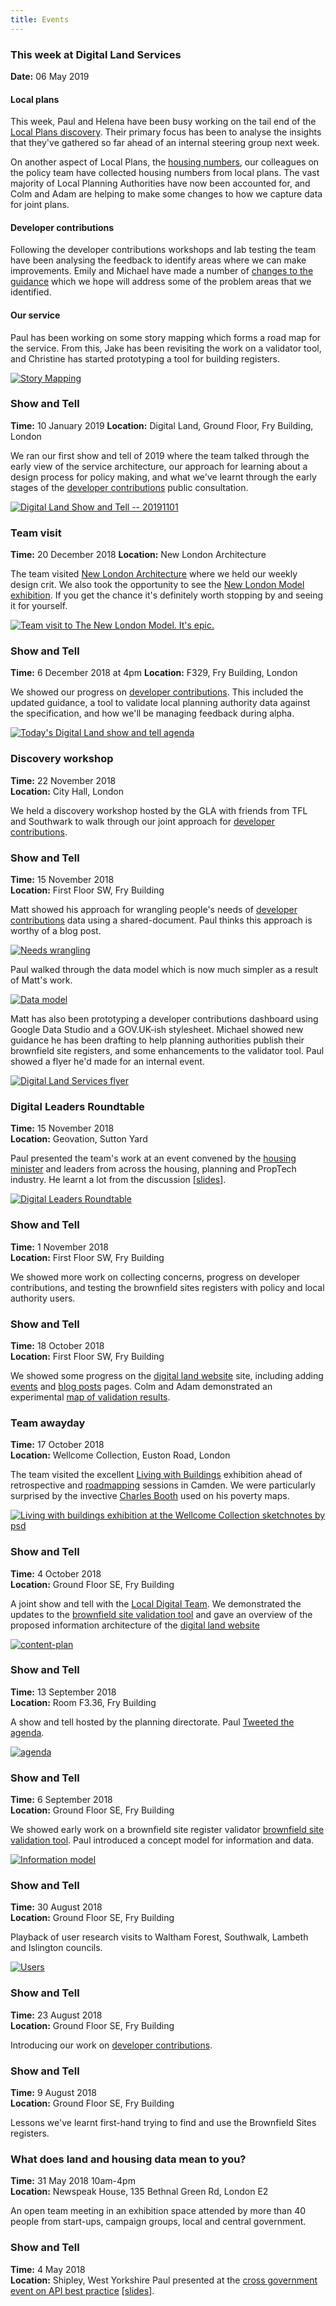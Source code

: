 ```yaml
---
title: Events
---
```

### This week at Digital Land Services
**Date:** 06 May 2019

#### Local plans

This week, Paul and Helena have been busy working on the tail end of the [Local Plans discovery](/project/local-plans). Their primary focus has been to analyse the insights that they've gathered so far ahead of an internal steering group next week.

On another aspect of Local Plans, the [housing numbers](/project/housing-numbers), our colleagues on the policy team have collected housing numbers from local plans. The vast majority of Local Planning Authorities have now been accounted for, and Colm and Adam are helping to make some changes to how we capture data for joint plans.

#### Developer contributions

Following the developer contributions workshops and lab testing the team have been analysing the feedback to identify areas where we can make improvements. Emily and Michael have made a number of [changes to the guidance](/guidance/developer-contributions) which we hope will address some of the problem areas that we identified. 

#### Our service

Paul has been working on some story mapping which forms a road map for the service. From this, Jake has been revisiting the work on a validator tool, and Christine has started prototyping a tool for building registers.

<a href="https://www.flickr.com/photos/mattlucht/47028726254/in/datetaken-public/" title="Story Mapping"><img src="https://live.staticflickr.com/65535/47028726254_543b5e80bb_k.jpg" alt="Story Mapping"></a>

### Show and Tell
**Time:** 10 January 2019
**Location:** Digital Land, Ground Floor, Fry Building, London

We ran our first show and tell of 2019 where the team talked through the early view of the service architecture, our approach for learning about a design process for policy making, and what we've learnt through the early stages of the [developer contributions](/project/developer-contributions) public consultation.

<a href="https://www.flickr.com/photos/mattlucht/39734701243/in/datetaken-public/" title="Digital Land Show and Tell -- 20191101"><img src="https://farm8.staticflickr.com/7860/39734701243_695ba27ec0_k.jpg" alt="Digital Land Show and Tell -- 20191101"></a>


### Team visit
**Time:** 20 December 2018
**Location:** New London Architecture

The team visited [New London Architecture](https://www.newlondonarchitecture.org/) where we held our weekly design crit. We also took the opportunity to see the [New London Model exhibition](https://www.newlondonarchitecture.org/whats-on/exhibitions/2018/the-new-london-model). If you get the chance it's definitely worth stopping by and seeing it for yourself.

<a href="https://www.flickr.com/photos/psd/46392013441/in/datetaken/" title="Team visit to The New London Model. It&#x27;s epic."><img src="https://farm5.staticflickr.com/4913/46392013441_affe75e943_k.jpg" alt="Team visit to The New London Model. It&#x27;s epic."></a>

### Show and Tell
**Time:** 6 December 2018 at 4pm
**Location:** F329, Fry Building, London

We showed our progress on [developer contributions](/project/developer-contributions). This included the updated guidance, a tool to validate local planning authority data against the specification, and how we'll be managing feedback during alpha. 

<a href="https://www.flickr.com/photos/psd/46152140552/in/datetaken/" title="Today&#x27;s Digital Land show and tell agenda"><img src="https://farm5.staticflickr.com/4855/46152140552_f885f0fc64_k.jpg" alt="Today&#x27;s Digital Land show and tell agenda"></a>

### Discovery workshop
**Time:** 22 November 2018  
**Location:** City Hall, London

We held a discovery workshop hosted by the GLA with friends from TFL and Southwark to walk through our joint approach for [developer contributions](/project/developer-contributions).

### Show and Tell
**Time:** 15 November 2018  
**Location:** First Floor SW, Fry Building

Matt showed his approach for wrangling people's needs of [developer contributions](/project/developer-contributions) data using a shared-document. Paul thinks this approach is worthy of a blog post.

<a href="https://www.flickr.com/photos/psd/45180076944/" title="Needs wrangling"><img src="https://farm5.staticflickr.com/4869/45180076944_6cb0492714_c.jpg" alt="Needs wrangling"></a>

Paul walked through the data model which is now much simpler as a result of Matt's work.

<a href="https://www.flickr.com/photos/psd/45138775504/" title="Data model"><img src="https://farm5.staticflickr.com/4903/45138775504_c9aebaba6b_c.jpg" alt="Data model"></a>

Matt has also been prototyping a developer contributions dashboard using Google Data Studio and a GOV.UK-ish stylesheet. Michael showed new guidance he has been drafting to help planning authorities publish their brownfield site registers, and some enhancements to the validator tool. Paul showed a flyer he'd made for an internal event.

<a href="https://www.flickr.com/photos/psd/44088045760/" title="Digital Land Services flyer"><img src="https://farm5.staticflickr.com/4895/44088045760_a158158759_c.jpg" alt="Digital Land Services flyer"></a>

### Digital Leaders Roundtable
**Time:** 15 November 2018  
**Location:** Geovation, Sutton Yard

Paul presented the team's work at an event convened by the [housing minister](https://www.gov.uk/government/ministers/minister-of-state-minister-for-housing) and leaders from across the housing, planning and PropTech industry. He learnt a lot from the discussion [[slides](https://docs.google.com/presentation/d/1RdT7Z8wvPGyfTTD8_7fXIRJ6OatA9GnBl2zbmi0OfTY/edit?usp=sharing)].

<a href="https://www.flickr.com/photos/psd/44991609315/" title="Digital Leaders Roundtable"><img src="https://farm5.staticflickr.com/4847/44991609315_be138a1284_c.jpg" alt="Digital Leaders Roundtable"></a>

### Show and Tell
**Time:** 1 November 2018  
**Location:** First Floor SW, Fry Building

We showed more work on collecting concerns, progress on developer contributions, and testing the brownfield sites registers with policy and local authority users.

### Show and Tell
**Time:** 18 October 2018  
**Location:** First Floor SW, Fry Building

We showed some progress on the [digital land website](https://digital-land.github.io/) site, including adding [events](/event) and [blog posts](/blog-post) pages. Colm and Adam demonstrated an experimental [map of validation results](https://brownfield-sites-validator.cloudapps.digital/results/map).

### Team awayday
**Time:** 17 October 2018  
**Location:** Wellcome Collection, Euston Road, London

The team visited the excellent <a href="https://wellcomecollection.org/exhibitions/Wk4sPSQAACcANwrX">Living with Buildings</a> exhibition ahead of retrospective and <a href="http://www.jamiearnold.com/blog/2014/07/22/seven-questions-to-build-a-roadmap">roadmapping</a> sessions in Camden. We were particularly surprised by the invective <a href="https://en.wikipedia.org/wiki/Charles_Booth_(social_reformer)">Charles Booth</a> used on his poverty maps. 

<a href="https://www.flickr.com/photos/psd/45382997651/" title="Living with buildings exhibition at the Wellcome Collection sketchnotes by psd"><img src="https://farm2.staticflickr.com/1940/45382997651_b9853d331e_z.jpg" alt="Living with buildings exhibition at the Wellcome Collection sketchnotes by psd"></a>

### Show and Tell
**Time:** 4 October 2018  
**Location:** Ground Floor SE, Fry Building

A joint show and tell with the <a href="https://mhclgdigital.blog.gov.uk/category/local-digital-team/">Local Digital Team</a>. We demonstrated the updates to the [brownfield site validation tool](https://digital-land.github.io/project/brownfield-sites/) and gave an overview of the proposed information architecture of the [digital land website](https://digital-land.github.io/)

<a href="https://www.flickr.com/photos/psd/44683395594/in/dateposted-ff/" title="content-plan"><img src="https://farm2.staticflickr.com/1902/44683395594_6057937641_z.jpg" alt="content-plan"></a>

### Show and Tell
**Time:** 13 September 2018  
**Location:** Room F3.36, Fry Building

A show and tell hosted by the planning directorate. Paul <a href="https://twitter.com/psd/status/1040230532372684800">Tweeted the agenda</a>.

<a href="https://twitter.com/psd/status/1040230532372684800"><img src="https://pbs.twimg.com/media/Dm-j79ZW4AUNwdI.jpg" alt="agenda"></a>

### Show and Tell
**Time:** 6 September 2018  
**Location:** Ground Floor SE, Fry Building

We showed early work on a brownfield site register validator [brownfield site validation tool](https://digital-land.github.io/project/brownfield-sites/). Paul introduced a concept model for information and data.

<a href="https://www.flickr.com/photos/psd/43579359315/in/dateposted-ff/" title="Information model"><img src="https://farm2.staticflickr.com/1862/43579359315_de55e2bbc6_z.jpg" alt="Information model"></a>

### Show and Tell
**Time:** 30 August 2018  
**Location:** Ground Floor SE, Fry Building

Playback of user research visits to Waltham Forest, Southwalk, Lambeth and Islington councils.

<a href="https://www.flickr.com/photos/psd/45180284194/" title="Users"><img src="https://farm5.staticflickr.com/4849/45180284194_cbc2f44d1f_c.jpg" alt="Users"></a>

### Show and Tell
**Time:** 23 August 2018  
**Location:** Ground Floor SE, Fry Building

Introducing our work on [developer contributions](/project/developer-contributions).

### Show and Tell
**Time:** 9 August 2018  
**Location:** Ground Floor SE, Fry Building

Lessons we've learnt first-hand trying to find and use the Brownfield Sites registers.

### What does land and housing data mean to you?  
**Time:** 31 May 2018 10am-4pm  
**Location:** Newspeak House, 135 Bethnal Green Rd, London E2

An open team meeting in an exhibition space attended by more than 40 people from start-ups, campaign groups, local and central government.

### Show and Tell
**Time:** 4 May 2018  
**Location:** Shipley, West Yorkshire
Paul presented at the <a href="https://gdstechnology.blog.gov.uk/2018/05/04/developing-api-best-practice-with-the-cross-government-community/">cross government event on API best practice</a> [<a href="https://docs.google.com/presentation/d/1xB5zjOkJyOdwMJChoXwR_hbFvUoImoYlzCg4xuZjrck/edit?usp=sharing">slides</a>].
